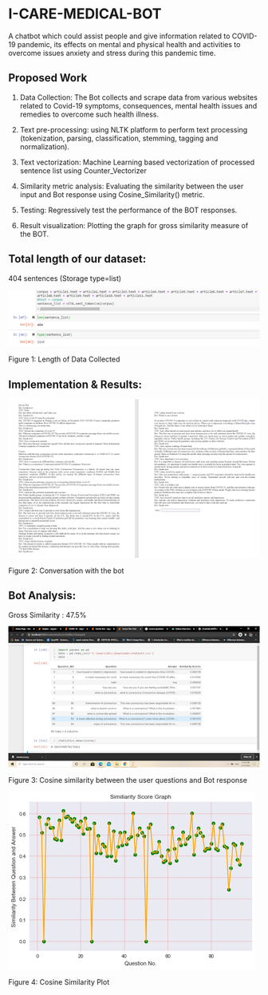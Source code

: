 # I-CARE-MEDICAL-BOT
A chatbot which could assist people and give information related to COVID-19 pandemic, its effects on mental and physical health and activities to overcome issues anxiety and stress during this pandemic time.

## Proposed Work
1. Data Collection: The Bot collects and scrape data from various websites related to Covid-19 symptoms, consequences, mental health issues and remedies to overcome such health illness.

2. Text pre-processing: using NLTK platform to perform text processing (tokenization, parsing, classification, stemming, tagging and normalization).

3. Text vectorization: Machine Learning based vectorization of processed sentence list using Counter_Vectorizer

4. Similarity metric analysis: Evaluating the similarity between the user input and Bot response using Cosine_Similarity() metric. 

5. Testing: Regressively test the performance of the BOT responses.

6. Result visualization: Plotting the graph for gross similarity measure of the BOT.

## Total length of our dataset: 
404 sentences (Storage type=list)

![Alt text](Screenshots/Dataset.png)

Figure 1: Length of Data Collected

## Implementation & Results:
![Alt text](Screenshots/Chats.png)

Figure 2: Conversation with the bot 

## Bot Analysis:
Gross Similarity : 47.5%

![Alt text](Screenshots/unnamed.png)

Figure 3: Cosine similarity between the user questions and Bot response

![Alt text](Screenshots/Cosine_similarity_graph.png)

Figure 4: Cosine Similarity Plot





